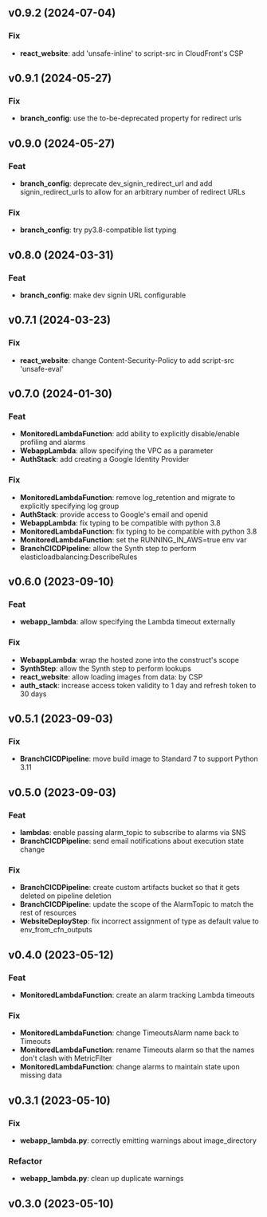 ## v0.9.2 (2024-07-04)

### Fix

- **react_website**: add 'unsafe-inline' to script-src in CloudFront's CSP

## v0.9.1 (2024-05-27)

### Fix

- **branch_config**: use the to-be-deprecated property for redirect urls

## v0.9.0 (2024-05-27)

### Feat

- **branch_config**: deprecate dev_signin_redirect_url and add signin_redirect_urls to allow for an arbitrary number of redirect URLs

### Fix

- **branch_config**: try py3.8-compatible list typing

## v0.8.0 (2024-03-31)

### Feat

- **branch_config**: make dev signin URL configurable

## v0.7.1 (2024-03-23)

### Fix

- **react_website**: change Content-Security-Policy to add script-src 'unsafe-eval'

## v0.7.0 (2024-01-30)

### Feat

- **MonitoredLambdaFunction**: add ability to explicitly disable/enable profiling and alarms
- **WebappLambda**: allow specifying the VPC as a parameter
- **AuthStack**: add creating a Google Identity Provider

### Fix

- **MonitoredLambdaFunction**: remove log_retention and migrate to explicitly specifying log group
- **AuthStack**: provide access to Google's email and openid
- **WebappLambda**: fix typing to be compatible with python 3.8
- **MonitoredLambdaFunction**: fix typing to be compatible with python 3.8
- **MonitoredLambdaFunction**: set the RUNNING_IN_AWS=true env var
- **BranchCICDPipeline**: allow the Synth step to perform elasticloadbalancing:DescribeRules

## v0.6.0 (2023-09-10)

### Feat

- **webapp_lambda**: allow specifying the Lambda timeout externally

### Fix

- **WebappLambda**: wrap the hosted zone into the construct's scope
- **SynthStep**: allow the Synth step to perform lookups
- **react_website**: allow loading images from data: by CSP
- **auth_stack**: increase access token validity to 1 day and refresh token to 30 days

## v0.5.1 (2023-09-03)

### Fix

- **BranchCICDPipeline**: move build image to Standard 7 to support Python 3.11

## v0.5.0 (2023-09-03)

### Feat

- **lambdas**: enable passing alarm_topic to subscribe to alarms via SNS
- **BranchCICDPipeline**: send email notifications about execution state change

### Fix

- **BranchCICDPipeline**: create custom artifacts bucket so that it gets deleted on pipeline deletion
- **BranchCICDPipeline**: update the scope of the AlarmTopic to match the rest of resources
- **WebsiteDeployStep**: fix incorrect assignment of type as default value to env_from_cfn_outputs

## v0.4.0 (2023-05-12)

### Feat

- **MonitoredLambdaFunction**: create an alarm tracking Lambda timeouts

### Fix

- **MonitoredLambdaFunction**: change TimeoutsAlarm name back to Timeouts
- **MonitoredLambdaFunction**: rename Timeouts alarm so that the names don't clash with MetricFilter
- **MonitoredLambdaFunction**: change alarms to maintain state upon missing data

## v0.3.1 (2023-05-10)

### Fix

- **webapp_lambda.py**: correctly emitting warnings about image_directory

### Refactor

- **webapp_lambda.py**: clean up duplicate warnings

## v0.3.0 (2023-05-10)
